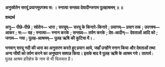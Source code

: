**अनुस्रोतेन सरयूं प्रयागमुपगश्य स: ।** **स्नात्वा सन्तप्र्य देवादीन्जगाम पुलहाश्रमम् ॥ ॥** 

**शब्दार्थ** 

**अनु—** **पीछे-पीछे** **; स्रोतेन—** **धारा** **; सरयूम्—** **सरयू के किनारे-किनारे** **; प्रयागम्—** **प्रयाग तक** **; उपगश्य—** **आकर** **; स:—** **वह** **;** **स्नात्वा—** **स्नान करके** **; सन्तप्र्य—** **तर्पण करके** **; देव-आदीन्—** **देवताओं आदि को** **; जगाम—** **गया** **; पुलह-आश्रमम्—** **पुलह ऋषि** **की कुटिया में।** **.** 

**भगवान् सरयू नदी की धारा का अनुसरण करते हुए प्रयाग आये, जहाँ उन्होंने स्नान किया** **और देवताओं तथा अन्य जीवों को तर्पण करने का अनुष्ठान सश्पन्न किया। इसके बाद वे पुलह** **ऋषि के आश्रम गये।** **तात्पर्य :** पुलह आश्रम हरिक्षेत्र के नाम से भी विलयात है।  